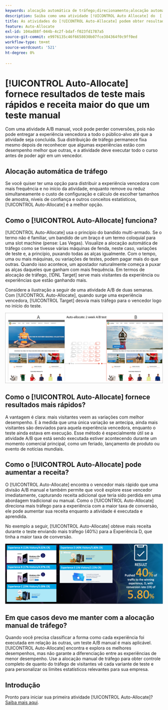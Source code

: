 ```yaml
---
keywords: alocação automática de tráfego;direcionamento;alocação automática;alocação automática;automated traffic allocation;targeting;autoallocate
description: Saiba como uma atividade [!UICONTROL Auto Allocate] do  [!DNL Adobe Target]  identifica um vencedor entre duas ou mais experiências e realoca automaticamente mais tráfego para o vencedor.
title: As atividades do [!UICONTROL Auto-Allocate] podem obter resultados mais rápidos e receita mais alta?
feature: Auto-Allocate
exl-id: 104ad88f-044b-4c2f-bdaf-f023fd1787a5
source-git-commit: e9976135c46f6658030b07fce384364f0c9ff0ed
workflow-type: tm+mt
source-wordcount: '521'
ht-degree: 0%

---
```


# [!UICONTROL Auto-Allocate] fornece resultados de teste mais rápidos e receita maior do que um teste manual

Com uma atividade A/B manual, você pode perder conversões, pois não pode entregar a experiência vencedora a todo o público-alvo até que a atividade seja concluída. Sua distribuição de tráfego permanece fixa mesmo depois de reconhecer que algumas experiências estão com desempenho melhor que outras, e a atividade deve executar todo o curso antes de poder agir em um vencedor.

## Alocação automática de tráfego

Se você quiser ter uma opção para distribuir a experiência vencedora com mais frequência e no início da atividade, enquanto remove ou reduz simultaneamente o custo de configuração e cálculo de escolher tamanhos de amostra, níveis de confiança e outros conceitos estatísticos, [!UICONTROL Auto-Allocate] é a melhor opção.

## Como o [!UICONTROL Auto-Allocate] funciona?

[!UICONTROL Auto-Allocate] usa o princípio do bandido multi-armado. Se o termo não é familiar, um bandido de um braço é um termo coloquial para uma slot machine (pense: Las Vegas). Visualize a alocação automática de tráfego como se tivesse várias máquinas de fenda, neste caso, variações de teste e, a princípio, puxando todas as alças igualmente. Com o tempo, uma ou mais máquinas, ou variações de testes, podem pagar mais do que outras. Quando isso acontece, um apostador naturalmente começa a puxar as alças daqueles que ganham com mais frequência. Em termos de alocação de tráfego, [!DNL Target] serve mais visitantes da experiência ou experiências que estão ganhando mais.

Considere a ilustração a seguir de uma atividade A/B de duas semanas. Com [!UICONTROL Auto-Allocate], quando surge uma experiência vencedora, [!UICONTROL Target] desvia mais tráfego para o vencedor logo no início do teste.

![Ilustração de alocação automática](/help/main/c-activities/automated-traffic-allocation/assets/Auto-Allocate-test.png)

## Como o [!UICONTROL Auto-Allocate] fornece resultados mais rápidos?

A vantagem é clara: mais visitantes veem as variações com melhor desempenho. E à medida que uma única variação se antecipa, ainda mais visitantes são desviados para aquela experiência vencedora, enquanto o teste ainda estava em execução. Esse método é especialmente útil se a atividade A/B que está sendo executada estiver acontecendo durante um momento comercial principal, como um feriado, lançamento de produto ou evento de notícias mundiais.

## Como o [!UICONTROL Auto-Allocate] pode aumentar a receita?

O [!UICONTROL Auto-Allocate] encontra o vencedor mais rápido que uma divisão A/B manual e também permite que você explore esse vencedor imediatamente, capturando receita adicional que teria sido perdida em uma abordagem tradicional ou manual. Como o [!UICONTROL Auto-Allocate] direciona mais tráfego para a experiência com a maior taxa de conversão, ele pode aumentar sua receita enquanto a atividade é executada e aprendida.

No exemplo a seguir, [!UICONTROL Auto-Allocate] obteve mais receita durante o teste enviando mais tráfego (40%) para a Experiência D, que tinha a maior taxa de conversão.

![A alocação automática fornece uma ilustração de receita mais alta](/help/main/c-activities/automated-traffic-allocation/assets/five-experiences.png)

## Em que casos devo me manter com a alocação manual de tráfego?

Quando você precisa classificar a forma como cada experiência foi executada em relação às outras, um teste A/B manual é mais aplicável. [!UICONTROL Auto-Allocate] encontra e explora os melhores desempenhos, mas não garante a diferenciação entre as experiências de menor desempenho. Use a alocação manual de tráfego para obter controle completo de quanto do tráfego de visitantes vê cada variante de teste e para personalizar os limites estatísticos relevantes para sua empresa.

## Introdução

Pronto para iniciar sua primeira atividade [!UICONTROL Auto-Allocate]? [Saiba mais aqui](/help/main/c-activities/automated-traffic-allocation/automated-traffic-allocation.md).
